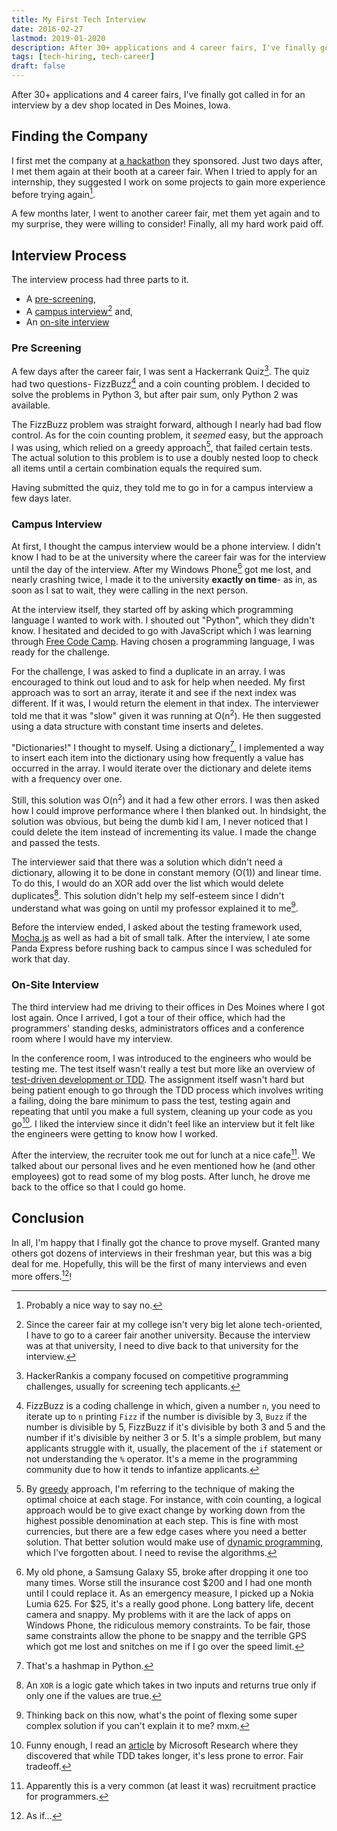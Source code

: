 ```yaml
---
title: My First Tech Interview
date: 2016-02-27
lastmod: 2019-01-2020
description: After 30+ applications and 4 career fairs, I've finally got called in for an interview by a dev shop located in Des Moines, Iowa.
tags: [tech-hiring, tech-career]
draft: false
---
```


After 30+ applications and 4 career fairs, I've finally got called in for an interview by a dev shop located in Des Moines, Iowa. 

## Finding the Company

I first met the company at [a hackathon](/content/notes/my-first-hackathon.md) they sponsored. Just two days after, I met them again at their booth at a career fair. When I tried to apply for an internship, they suggested I work on some projects to gain more experience before trying again[^1].

A few months later, I went to another career fair, met them yet again and to my surprise, they were willing to consider! Finally, all my hard work paid off.

## Interview Process

The interview process had three parts to it.

* A [pre-screening](#pre-screening),
* A [campus interview](#campus-interview)[^2] and,
* An [on-site interview](#on-site-interview)

### Pre Screening
A few days after the career fair, I was sent a Hackerrank Quiz[^3]. The quiz had two questions- FizzBuzz[^4] and a coin counting problem. I decided to solve the problems in Python 3, but after pair sum, only Python 2 was available.

The FizzBuzz problem was straight forward, although I nearly had bad flow control. As for the coin counting problem, it _seemed_ easy, but the approach I was using, which relied on a greedy approach[^5], that failed certain tests. The actual solution to this problem is to use a doubly nested loop to check all items until a certain combination equals the required sum.

Having submitted the quiz, they told me to go in for a campus interview a few days later.

### Campus Interview

At first, I thought the campus interview would be a phone interview. I didn't know I had to be at the university where the career fair was for the interview until the day of the interview. After my Windows Phone[^6] got me lost, and nearly crashing twice, I made it to the university **exactly on time**- as in, as soon as I sat to wait, they were calling in the next person. 

At the interview itself, they started off by asking which programming language I wanted to work with. I shouted out "Python", which they didn't know. I hesitated and decided to go with JavaScript which I was learning through [Free Code Camp](https://www.freecodecamp.org/). Having chosen a programming language, I was ready for the challenge.

For the challenge, I was asked to find a duplicate in an array. I was encouraged to think out loud and to ask for help when needed. My first approach was to sort an array, iterate it and see if the next index was different. If it was, I would return the element in that index. The interviewer told me that it was "slow" given it was running at O(n<sup>2</sup>). He then suggested using a data structure with constant time inserts and deletes.

"Dictionaries!" I thought to myself. Using a dictionary[^7], I implemented a way to insert each item into the dictionary using how frequently a value has occurred in the array. I would iterate over the dictionary and delete items with a frequency over one.

Still, this solution was O(n<sup>2</sup>) and it had a few other errors. I was then asked how I could improve performance where I then blanked out. In hindsight, the solution was obvious, but being the dumb kid I am, I never noticed that I could delete the item instead of incrementing its value. I made the change and passed the tests.

The interviewer said that there was a solution which didn't need a dictionary, allowing it to be done in constant memory (O(1)) and linear time. To do this, I would do an XOR add over the list which would delete duplicates[^8]. This solution didn't help my self-esteem since I didn't understand what was going on until my professor explained it to me[^9].

Before the interview ended, I asked about the testing framework used, [Mocha.js](http://mochajs.org/) as well as had a bit of small talk. After the interview, I ate some Panda Express before rushing back to campus since I was scheduled for work that day.

### On-Site Interview

The third interview had me driving to their offices in Des Moines where I got lost again. Once I arrived, I got a tour of their office, which had the programmers' standing desks, administrators offices and a conference room where I would have my interview. 

In the conference room, I was introduced to the engineers who would be testing me. The test itself wasn't really a test but more like an overview of [test-driven development or TDD](https://en.wikipedia.org/wiki/Test-driven_development). The assignment itself wasn't hard but being patient enough to go through the TDD process which involves writing a failing, doing the bare minimum to pass the test, testing again and repeating that until you make a full system, cleaning up your code as you go[^10]. I liked the interview since it didn't feel like an interview but it felt like the engineers were getting to know how I worked.

After the interview, the recruiter took me out for lunch at a nice cafe[^11]. We talked about our personal lives and he even mentioned how he (and other employees) got to read some of my blog posts. After lunch, he drove me back to the office so that I could go home.

## Conclusion

In all, I'm happy that I finally got the chance to prove myself. Granted many others got dozens of interviews in their freshman year, but this was a big deal for me. Hopefully, this will be the first of many interviews and even more offers.[^12]!

[^1]: Probably a nice way to say no.
[^2]: Since the career fair at my college isn't very big let alone tech-oriented, I have to go to a career fair another university. Because the interview was at that university, I need to dive back to that university for the interview.
[^3]: HackerRankis a company focused on competitive programming challenges, usually for screening tech applicants. 
[^4]: FizzBuzz is a coding challenge in which, given a number `n`, you need to iterate up to `n` printing `Fizz` if the number is divisible by 3, `Buzz` if the number is divisible by 5, FizzBuzz if it's divisible by both 3 and 5 and the number if it's divisible by neither 3 or 5. It's a simple problem, but many applicants struggle with it, usually, the placement of the `if` statement or not understanding the `%` operator. It's a meme in the programming community due to how it tends to infantize applicants.
[^5]: By [greedy](https://en.wikipedia.org/wiki/Greedy_algorithm) approach, I'm referring to the technique of making the optimal choice at each stage. For instance, with coin counting, a logical approach would be to give exact change by working down from the highest possible denomination at each step. This is fine with most currencies, but there are a few edge cases where you need a better solution. That better solution would make use of [dynamic programming](https://en.wikipedia.org/wiki/Dynamic_programming), which I've forgotten about. I need to revise the algorithms.
[^6]: My old phone, a Samsung Galaxy S5, broke after dropping it one too many times. Worse still the insurance cost $200 and I had one month until I could replace it. As an emergency measure, I picked up a Nokia Lumia 625. For $25, it's a really good phone. Long battery life, decent camera and snappy. My problems with it are the lack of apps on Windows Phone, the ridiculous memory constraints. To be fair, those same constraints allow the phone to be snappy and the terrible GPS which got me lost and snitches on me if I go over the speed limit.
[^7]: That's a hashmap in Python.
[^8]: An `XOR` is a logic gate which takes in two inputs and returns true only if only one if the values are true.
[^9]: Thinking back on this now, what's the point of flexing some super complex solution if you can't explain it to me? mxm.
[^10]: Funny enough, I read an [article](https://www.microsoft.com/en-us/research/blog/exploding-software-engineering-myths/) by Microsoft Research where they discovered that while TDD takes longer, it's less prone to error. Fair tradeoff.
[^11]: Apparently this is a very common (at least it was) recruitment practice for programmers.
[^12]: As if...
